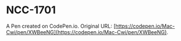 # NCC-1701

A Pen created on CodePen.io. Original URL: [https://codepen.io/Mac-Cwi/pen/XWBeeNG](https://codepen.io/Mac-Cwi/pen/XWBeeNG).

